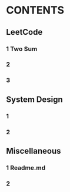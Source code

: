# CONTENTS

## LeetCode
### 1 Two Sum
### 2
### 3

## System Design
### 1
### 2

## Miscellaneous
### 1 Readme.md
### 2









